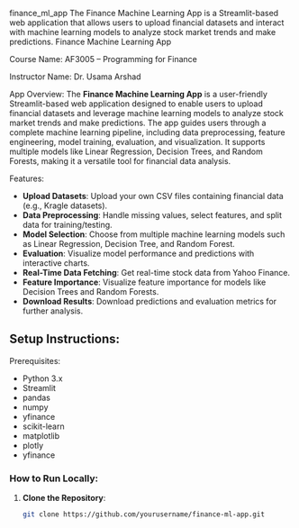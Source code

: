 finance_ml_app
The Finance Machine Learning App is a Streamlit-based web application that allows users to upload financial datasets and interact with machine learning models to analyze stock market trends and make predictions.
Finance Machine Learning App

 Course Name:
AF3005 – Programming for Finance

 Instructor Name:
Dr. Usama Arshad

 App Overview:
The **Finance Machine Learning App** is a user-friendly Streamlit-based web application designed to enable users to upload financial datasets and leverage machine learning models to analyze stock market trends and make predictions. The app guides users through a complete machine learning pipeline, including data preprocessing, feature engineering, model training, evaluation, and visualization. It supports multiple models like Linear Regression, Decision Trees, and Random Forests, making it a versatile tool for financial data analysis.

 Features:
- **Upload Datasets**: Upload your own CSV files containing financial data (e.g., Kragle datasets).
- **Data Preprocessing**: Handle missing values, select features, and split data for training/testing.
- **Model Selection**: Choose from multiple machine learning models such as Linear Regression, Decision Tree, and Random Forest.
- **Evaluation**: Visualize model performance and predictions with interactive charts.
- **Real-Time Data Fetching**: Get real-time stock data from Yahoo Finance.
- **Feature Importance**: Visualize feature importance for models like Decision Trees and Random Forests.
- **Download Results**: Download predictions and evaluation metrics for further analysis.
  
## Setup Instructions:
 Prerequisites:
- Python 3.x
- Streamlit
- pandas
- numpy
- yfinance
- scikit-learn
- matplotlib
- plotly
- yfinance


### How to Run Locally:
1. **Clone the Repository**:
   ```bash
   git clone https://github.com/yourusername/finance-ml-app.git

